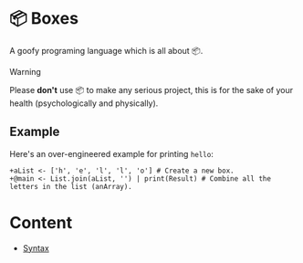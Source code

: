# 📦 Boxes
A goofy programing language which is all about 📦.

> [!WARNING]
> Please **don't** use 📦 to make any serious project, this is for the sake of your health (psychologically and physically).

## Example
Here's an over-engineered example for printing `hello`:
```
+aList <- ['h', 'e', 'l', 'l', 'o'] # Create a new box.
+@main <- List.join(aList, '') | print(Result) # Combine all the letters in the list (anArray).
```

# Content
* [Syntax](./Document/en-US/Syntax.md)
